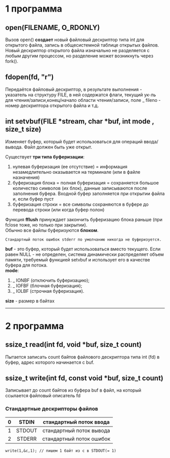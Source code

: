 # 1 программа
## open(FILENAME, O_RDONLY)

Вызов open() **создает** новый файловый дескриптор типа int для открытого файла, запись в общесистемной таблице открытых файлов. 
Новый дескриптор открытого файла изначально не разделяется с любым другим процессом, но разделение может возникнуть через fork().

## fdopen(fd, "r")

Передаётся файловый дескриптор, в результате выполнения - указатель на структуру FILE, в ней содержатся флаги, текущий ук-ль для чтения/записи,конец/начало области чтения/записи, поле _ fileno - номер дескриптора открытого файла и т.д.  

## int setvbuf(FILE *stream, char *buf, int mode , size_t size)

Изменяет буфер, который будет использоваться для операций ввода/вывода. Файл должен быть уже открыт. 

Существует **три типа буферизации**: 
1. нулевая буферизация (ее отсутствие) = информация незамедлительно оказывается на терминале (или в файле назначения)
2. буферизация блока = полная буферизация = сохраняется большое количество символов (их блок), данные записываются после заполнения буфера. Входной буфер заполняется при открытии файла и, если буфер пуст  
3. буферизация строки = все символы сохраняются в буфере до перевода строки (или когда буфер полон)

Функция **fflush** принуждает закончить буферизацию блока раньше (при fclose тоже, но только при закрытии).  
Обычно все файлы буферизуются **блоком**. 

```
Стандартный поток ошибок stderr по умолчанию никогда не буферизуется. 
```
**buf** - это буфер, который будет использоваться вместо текущего. Если равен NULL - не определен,  система динамически распределяет объем памяти, требуемый функцией setvbuf и использует его в качестве буфера для потока.  
**mode**:
1. _ IONBF (отключить буферизацию); 
2. _ IOFBF (блочная буферизация); 
3. _ IOLBF (строчная буферизация).

**size** - размер в байтах  

---

# 2 программа
## ssize_t read(int fd, void *buf, size_t count)

 Пытается записать count байтов файлового дескриптора типа int (fd) в буфер, адрес которого начинается с buf. 
 
## ssize_t write(int fd, const void *buf, size_t count)
 
 Записывает до count байтов из буфера buf в файл, на который ссылается файловый описатель fd
 
### Стандартные дескрипторы файлов
| 0 | STDIN | стандартный поток ввода |
|:---:|:---:|:---:|
| 1 | STDOUT | стандартный поток вывода |
| 2 | STDERR | стандартный поток ошибок |

```
write(1,&c,1); // пишем 1 байт из с в STDOUT(= 1)
```
